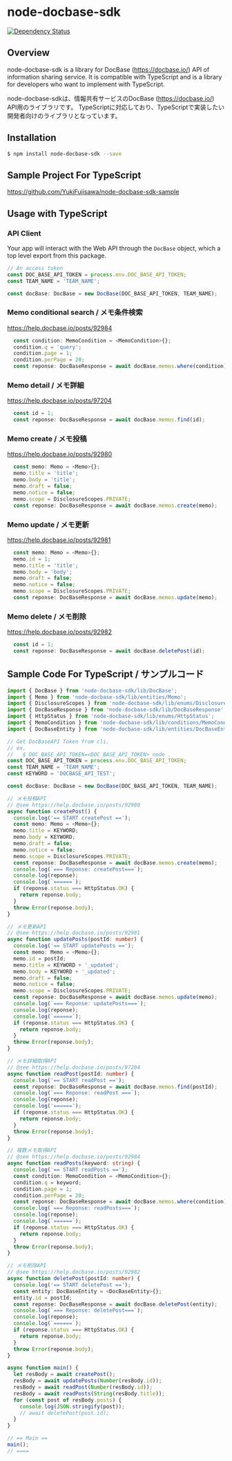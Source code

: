 # node-docbase-sdk 

[![Dependency Status](https://beta.gemnasium.com/badges/github.com/YukiFujisawa/node-docbase-sdk.svg)](https://beta.gemnasium.com/projects/github.com/YukiFujisawa/node-docbase-sdk)

## Overview

node-docbase-sdk is a library for DocBase (https://docbase.io/) API of information sharing service.
It is compatible with TypeScript and is a library for developers who want to implement with TypeScript.

node-docbase-sdkは、情報共有サービスのDocBase (https://docbase.io/) API用のライブラリです。
TypeScriptに対応しており、TypeScriptで実装したい開発者向けのライブラリとなっています。

## Installation

```bash
$ npm install node-docbase-sdk --save
```

## Sample Project For TypeScript

https://github.com/YukiFujisawa/node-docbase-sdk-sample

## Usage with TypeScript

### API Client

Your app will interact with the Web API through the `DocBase` object, 
which a top level export from this package. 

```typescript
// An access token
const DOC_BASE_API_TOKEN = process.env.DOC_BASE_API_TOKEN;
const TEAM_NAME = 'TEAM_NAME';

const docBase: DocBase = new DocBase(DOC_BASE_API_TOKEN, TEAM_NAME);
```

### Memo conditional search / メモ条件検索

https://help.docbase.io/posts/92984

```typescript
  const condition: MemoCondition = <MemoCondition>{};
  condition.q = 'query';
  condition.page = 1;
  condition.perPage = 20;
  const reponse: DocBaseResponse = await docBase.memos.where(condition);
```

### Memo detail / メモ詳細

https://help.docbase.io/posts/97204

```typescript
  const id = 1;
  const reponse: DocBaseResponse = await docBase.memos.find(id);
```

### Memo create / メモ投稿

https://help.docbase.io/posts/92980

```typescript
  const memo: Memo = <Memo>{};
  memo.title = 'title';
  memo.body = 'title';
  memo.draft = false;
  memo.notice = false;
  memo.scope = DisclosureScopes.PRIVATE;
  const reponse: DocBaseResponse = await docBase.memos.create(memo);
```

### Memo update / メモ更新

https://help.docbase.io/posts/92981

```typescript
  const memo: Memo = <Memo>{};
  memo.id = 1;
  memo.title = 'title';
  memo.body = 'body';
  memo.draft = false;
  memo.notice = false;
  memo.scope = DisclosureScopes.PRIVATE;
  const reponse: DocBaseResponse = await docBase.memos.update(memo);
```

### Memo delete / メモ削除

https://help.docbase.io/posts/92982

```typescript
  const id = 1;
  const reponse: DocBaseResponse = await docBase.deletePost(id);
```

## Sample Code For TypeScript / サンプルコード

```typescript
import { DocBase } from 'node-docbase-sdk/lib/DocBase';
import { Memo } from 'node-docbase-sdk/lib/entities/Memo';
import { DisclosureScopes } from 'node-docbase-sdk/lib/enums/DisclosureScopes';
import { DocBaseResponse } from 'node-docbase-sdk/lib/DocBaseResponse';
import { HttpStatus } from 'node-docbase-sdk/lib/enums/HttpStatus';
import { MemoCondition } from 'node-docbase-sdk/lib/conditions/MemoCondition';
import { DocBaseEntity } from 'node-docbase-sdk/lib/entities/DocBaseEntity';

// Get DocBaseAPI Token from cli.
// ex.
//   $ DOC_BASE_API_TOKEN=<DOC_BASE_API_TOKEN> node .
const DOC_BASE_API_TOKEN = process.env.DOC_BASE_API_TOKEN;
const TEAM_NAME = 'TEAM_NAME';
const KEYWORD = 'DOCBASE_API_TEST';

const docBase: DocBase = new DocBase(DOC_BASE_API_TOKEN, TEAM_NAME);

// メモ投稿API
// @see https://help.docbase.io/posts/92980
async function createPost() {
  console.log('== START createPost ==');
  const memo: Memo = <Memo>{};
  memo.title = KEYWORD;
  memo.body = KEYWORD;
  memo.draft = false;
  memo.notice = false;
  memo.scope = DisclosureScopes.PRIVATE;
  const reponse: DocBaseResponse = await docBase.memos.create(memo);
  console.log(`=== Reponse: createPost===`);
  console.log(reponse);
  console.log(`======`);
  if (reponse.status === HttpStatus.OK) {
    return reponse.body;
  }
  throw Error(reponse.body);
}

// メモ更新API
// @see https://help.docbase.io/posts/92981
async function updatePosts(postId: number) {
  console.log('== START updatePosts ==');
  const memo: Memo = <Memo>{};
  memo.id = postId;
  memo.title = KEYWORD + '_updated';
  memo.body = KEYWORD + '_updated';
  memo.draft = false;
  memo.notice = false;
  memo.scope = DisclosureScopes.PRIVATE;
  const reponse: DocBaseResponse = await docBase.memos.update(memo);
  console.log(`=== Reponse: updatePosts===`);
  console.log(reponse);
  console.log(`======`);
  if (reponse.status === HttpStatus.OK) {
    return reponse.body;
  }
  throw Error(reponse.body);
}

// メモ詳細取得API
// @see https://help.docbase.io/posts/97204
async function readPost(postId: number) {
  console.log('== START readPost ==');
  const reponse: DocBaseResponse = await docBase.memos.find(postId);
  console.log(`=== Reponse: readPost ===`);
  console.log(reponse);
  console.log('======');
  if (reponse.status === HttpStatus.OK) {
    return reponse.body;
  }
  throw Error(reponse.body);
}

// 複数メモ取得API
// @see https://help.docbase.io/posts/92984
async function readPosts(keyword: string) {
  console.log('== START readPosts ==');
  const condition: MemoCondition = <MemoCondition>{};
  condition.q = keyword;
  condition.page = 1;
  condition.perPage = 20;
  const reponse: DocBaseResponse = await docBase.memos.where(condition);
  console.log(`=== Reponse: readPosts===`);
  console.log(reponse);
  console.log(`======`);
  if (reponse.status === HttpStatus.OK) {
    return reponse.body;
  }
  throw Error(reponse.body);
}

// メモ削除API
// @see https://help.docbase.io/posts/92982
async function deletePost(postId: number) {
  console.log('== START deletePost ==');
  const entity: DocBaseEntity = <DocBaseEntity>{};
  entity.id = postId;
  const reponse: DocBaseResponse = await docBase.deletePost(entity);
  console.log(`=== Reponse: deletePost===`);
  console.log(reponse);
  console.log(`======`);
  if (reponse.status === HttpStatus.OK) {
    return reponse.body;
  }
  throw Error(reponse.body);
}

async function main() {
  let resBody = await createPost();
  resBody = await updatePosts(Number(resBody.id));
  resBody = await readPost(Number(resBody.id));
  resBody = await readPosts(String(resBody.title));
  for (const post of resBody.posts) {
    console.log(JSON.stringify(post));
    // await deletePost(post.id);
  }
}

// == Main ==
main();
// ====

```
